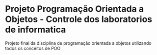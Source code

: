 # Projeto Programação Orientada a Objetos - Controle dos laboratorios de informatica
Projeto final da disciplina de programação orientada a objetos utilizando todos os conceitos de POO
